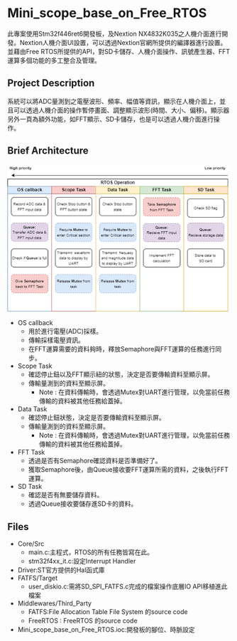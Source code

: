 # Mini_scope_base_on_Free_RTOS
此專案使用Stm32f446ret6開發板，及Nextion NX4832K035之人機介面進行開發。Nextion人機介面UI設置，可以透過Nextion官網所提供的編譯器進行設置。並藉由Free RTOS所提供的API，對SD卡儲存、人機介面操作、訊號產生器、FFT運算多個功能的多工整合及管理。

## Project Description
系統可以將ADC量測到之電壓波形、頻率、幅值等資訊，顯示在人機介面上，並且可以透過人機介面的操作暫停畫面、調整顯示波形(時間、大小、偏移)。顯示器另外一頁為額外功能，如FFT顯示、SD卡儲存，也是可以透過人機介面進行操作。

## Brief Architecture
![image](https://github.com/ZongWeiLin/Mini_scope_base_on_Free_RTOS/blob/main/flow_chart.png)
* OS callback
   * 用於進行電壓(ADC)採樣。
   * 傳輸採樣電壓資訊。
   * 在FFT運算需要的資料夠時，釋放Semaphore與FFT運算的任務進行同步。
* Scope Task
  * 確認停止鈕以及FFT顯示紐的狀態，決定是否要傳輸資料至顯示屏。
  * 傳輸量測到的資料至顯示屏。
    *  Note : 在資料傳輸時，會透過Mutex對UART進行管理，以免當前任務傳輸的資料被其他任務給蓋掉。
* Data Task
  * 確認停止鈕狀態，決定是否要傳輸資料至顯示屏。
  * 傳輸量測到的資料至顯示屏。
    *  Note : 在資料傳輸時，會透過Mutex對UART進行管理，以免當前任務傳輸的資料被其他任務給蓋掉。
* FFT Task
  * 透過是否有Semaphore確認資料是否準備好了。
  * 獲取Semaphore後，由Queue接收要FFT運算所需的資料，之後執行FFT運算。
* SD Task
  * 確認是否有無要儲存資料。
  * 透過Queue接收要儲存進SD卡的資料。
## Files
* Core/Src
  * main.c:主程式，RTOS的所有任務皆寫在此。
  * stm32f4xx_it.c:設定Interrupt Handler
* Driver:ST官方提供的Hal函式庫
* FATFS/Target
  * user_diskio.c:需將SD_SPI_FATFS.c完成的檔案操作底層IO API移植進此檔案
* Middlewares/Third_Party
  * FATFS:File Allocation Table File System 的source code
  * FreeRTOS : FreeRTOS 的source code
* Mini_scope_base_on_Free_RTOS.ioc:開發板的腳位、時脈設定
